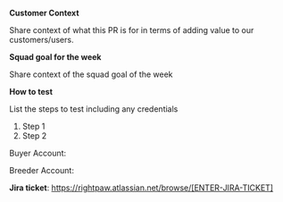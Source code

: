 **Customer Context**

Share context of what this PR is for in terms of adding value to our customers/users.


**Squad goal for the week**

Share context of the squad goal of the week


**How to test**

List the steps to test including any credentials
1. Step 1
2. Step 2

Buyer Account:

Breeder Account:


**Jira ticket**: https://rightpaw.atlassian.net/browse/[ENTER-JIRA-TICKET]
